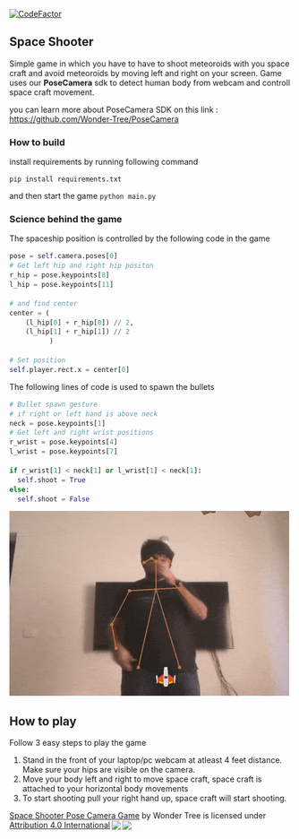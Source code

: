 [![CodeFactor](https://www.codefactor.io/repository/github/wonder-tree/posecameragame1/badge/main?s=2f1b8e81d87a77838e2747d77df1c942b1259636)](https://www.codefactor.io/repository/github/wonder-tree/posecameragame1/overview/main)

## Space Shooter
Simple game in which you have to have to shoot meteoroids with you space craft and avoid meteoroids by moving left and right on your screen. Game uses our **PoseCamera** sdk to detect human body from webcam and controll space craft movement.

you can learn more about PoseCamera SDK on this link : https://github.com/Wonder-Tree/PoseCamera

### How to build
install requirements by running following command
```
pip install requirements.txt
```
and then start the game `python main.py`

### Science behind the game
The spaceship position is controlled by the following code in the game
```python
pose = self.camera.poses[0]
# Get left hip and right hip positon
r_hip = pose.keypoints[8]
l_hip = pose.keypoints[11]
                
# and find center
center = (
    (l_hip[0] + r_hip[0]) // 2, 
    (l_hip[1] + r_hip[1]) // 2
          )

# Set position 
self.player.rect.x = center[0]
```

The following lines of code is used to spawn the bullets
```python
# Bullet spawn gesture
# if right or left hand is above neck
neck = pose.keypoints[1]
# Get left and right wrist positions
r_wrist = pose.keypoints[4]
l_wrist = pose.keypoints[7]

if r_wrist[1] < neck[1] or l_wrist[1] < neck[1]:
  self.shoot = True
else:
  self.shoot = False
```

![Sampel output](output.gif)

## How to play
Follow 3 easy steps to play the game
1. Stand in the front of your laptop/pc webcam at atleast 4 feet distance. Make sure your hips are visible on the camera.
2. Move your body left and right to move space craft, space craft is attached to your horizontal body movements
3. To start shooting pull your right hand up, space craft will start shooting.


<p xmlns:cc="http://creativecommons.org/ns#" xmlns:dct="http://purl.org/dc/terms/"><a property="dct:title" rel="cc:attributionURL" href="https://github.com/Wonder-Tree/PoseCameraGame1">Space Shooter Pose Camera Game</a> by <span property="cc:attributionName">Wonder Tree</span> is licensed under <a href="http://creativecommons.org/licenses/by/4.0/?ref=chooser-v1" target="_blank" rel="license noopener noreferrer" style="display:inline-block;">Attribution 4.0 International<img style="height:22px!important;margin-left:3px;vertical-align:text-bottom;" src="https://mirrors.creativecommons.org/presskit/icons/cc.svg?ref=chooser-v1"><img style="height:22px!important;margin-left:3px;vertical-align:text-bottom;" src="https://mirrors.creativecommons.org/presskit/icons/by.svg?ref=chooser-v1"></a></p>
